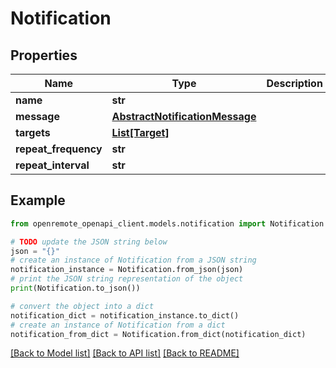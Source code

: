 # Notification


## Properties

Name | Type | Description | Notes
------------ | ------------- | ------------- | -------------
**name** | **str** |  | [optional] 
**message** | [**AbstractNotificationMessage**](AbstractNotificationMessage.md) |  | [optional] 
**targets** | [**List[Target]**](Target.md) |  | [optional] 
**repeat_frequency** | **str** |  | [optional] 
**repeat_interval** | **str** |  | [optional] 

## Example

```python
from openremote_openapi_client.models.notification import Notification

# TODO update the JSON string below
json = "{}"
# create an instance of Notification from a JSON string
notification_instance = Notification.from_json(json)
# print the JSON string representation of the object
print(Notification.to_json())

# convert the object into a dict
notification_dict = notification_instance.to_dict()
# create an instance of Notification from a dict
notification_from_dict = Notification.from_dict(notification_dict)
```
[[Back to Model list]](../README.md#documentation-for-models) [[Back to API list]](../README.md#documentation-for-api-endpoints) [[Back to README]](../README.md)


